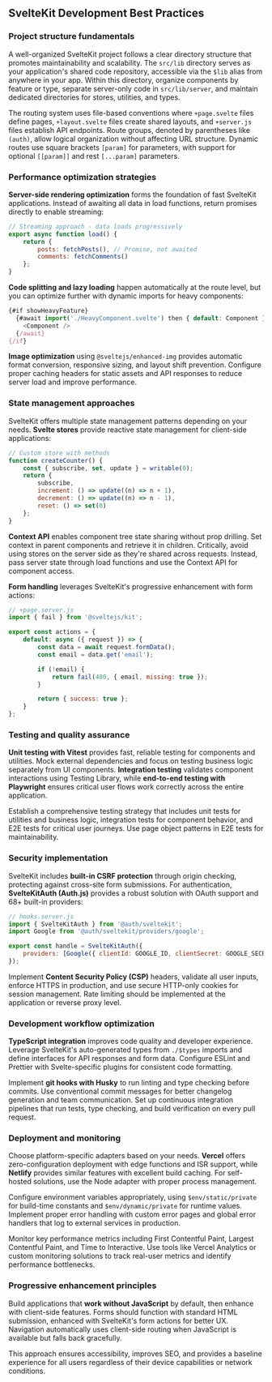 ## SvelteKit Development Best Practices

### Project structure fundamentals

A well-organized SvelteKit project follows a clear directory structure that promotes maintainability and scalability. The `src/lib` directory serves as your application's shared code repository, accessible via the `$lib` alias from anywhere in your app. Within this directory, organize components by feature or type, separate server-only code in `src/lib/server`, and maintain dedicated directories for stores, utilities, and types.

The routing system uses file-based conventions where `+page.svelte` files define pages, `+layout.svelte` files create shared layouts, and `+server.js` files establish API endpoints. Route groups, denoted by parentheses like `(auth)`, allow logical organization without affecting URL structure. Dynamic routes use square brackets `[param]` for parameters, with support for optional `[[param]]` and rest `[...param]` parameters.

### Performance optimization strategies

**Server-side rendering optimization** forms the foundation of fast SvelteKit applications. Instead of awaiting all data in load functions, return promises directly to enable streaming:

```javascript
// Streaming approach - data loads progressively
export async function load() {
	return {
		posts: fetchPosts(), // Promise, not awaited
		comments: fetchComments()
	};
}
```

**Code splitting and lazy loading** happen automatically at the route level, but you can optimize further with dynamic imports for heavy components:

```javascript
{#if showHeavyFeature}
  {#await import('./HeavyComponent.svelte') then { default: Component }}
    <Component />
  {/await}
{/if}
```

**Image optimization** using `@sveltejs/enhanced-img` provides automatic format conversion, responsive sizing, and layout shift prevention. Configure proper caching headers for static assets and API responses to reduce server load and improve performance.

### State management approaches

SvelteKit offers multiple state management patterns depending on your needs. **Svelte stores** provide reactive state management for client-side applications:

```javascript
// Custom store with methods
function createCounter() {
	const { subscribe, set, update } = writable(0);
	return {
		subscribe,
		increment: () => update((n) => n + 1),
		decrement: () => update((n) => n - 1),
		reset: () => set(0)
	};
}
```

**Context API** enables component tree state sharing without prop drilling. Set context in parent components and retrieve it in children. Critically, avoid using stores on the server side as they're shared across requests. Instead, pass server state through load functions and use the Context API for component access.

**Form handling** leverages SvelteKit's progressive enhancement with form actions:

```javascript
// +page.server.js
import { fail } from '@sveltejs/kit';

export const actions = {
	default: async ({ request }) => {
		const data = await request.formData();
		const email = data.get('email');

		if (!email) {
			return fail(400, { email, missing: true });
		}

		return { success: true };
	}
};
```

### Testing and quality assurance

**Unit testing with Vitest** provides fast, reliable testing for components and utilities. Mock external dependencies and focus on testing business logic separately from UI components. **Integration testing** validates component interactions using Testing Library, while **end-to-end testing with Playwright** ensures critical user flows work correctly across the entire application.

Establish a comprehensive testing strategy that includes unit tests for utilities and business logic, integration tests for component behavior, and E2E tests for critical user journeys. Use page object patterns in E2E tests for maintainability.

### Security implementation

SvelteKit includes **built-in CSRF protection** through origin checking, protecting against cross-site form submissions. For authentication, **SvelteKitAuth (Auth.js)** provides a robust solution with OAuth support and 68+ built-in providers:

```javascript
// hooks.server.js
import { SvelteKitAuth } from '@auth/sveltekit';
import Google from '@auth/sveltekit/providers/google';

export const handle = SvelteKitAuth({
	providers: [Google({ clientId: GOOGLE_ID, clientSecret: GOOGLE_SECRET })]
});
```

Implement **Content Security Policy (CSP)** headers, validate all user inputs, enforce HTTPS in production, and use secure HTTP-only cookies for session management. Rate limiting should be implemented at the application or reverse proxy level.

### Development workflow optimization

**TypeScript integration** improves code quality and developer experience. Leverage SvelteKit's auto-generated types from `./$types` imports and define interfaces for API responses and form data. Configure ESLint and Prettier with Svelte-specific plugins for consistent code formatting.

Implement **git hooks with Husky** to run linting and type checking before commits. Use conventional commit messages for better changelog generation and team communication. Set up continuous integration pipelines that run tests, type checking, and build verification on every pull request.

### Deployment and monitoring

Choose platform-specific adapters based on your needs. **Vercel** offers zero-configuration deployment with edge functions and ISR support, while **Netlify** provides similar features with excellent build caching. For self-hosted solutions, use the Node adapter with proper process management.

Configure environment variables appropriately, using `$env/static/private` for build-time constants and `$env/dynamic/private` for runtime values. Implement proper error handling with custom error pages and global error handlers that log to external services in production.

Monitor key performance metrics including First Contentful Paint, Largest Contentful Paint, and Time to Interactive. Use tools like Vercel Analytics or custom monitoring solutions to track real-user metrics and identify performance bottlenecks.

### Progressive enhancement principles

Build applications that **work without JavaScript** by default, then enhance with client-side features. Forms should function with standard HTML submission, enhanced with SvelteKit's form actions for better UX. Navigation automatically uses client-side routing when JavaScript is available but falls back gracefully.

This approach ensures accessibility, improves SEO, and provides a baseline experience for all users regardless of their device capabilities or network conditions.
